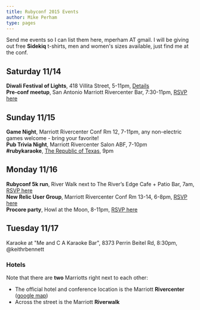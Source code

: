 ```yaml
---
title: Rubyconf 2015 Events
author: Mike Perham
type: pages
---
```


Send me events so I can list them here, mperham AT gmail.  I will be
giving out free **Sidekiq** t-shirts, men and
women's sizes available, just find me at the conf.

## Saturday 11/14

**Diwali Festival of Lights**, 418 Villita Street, 5-11pm, <a
href="http://www.diwalisa.com/">Details</a><br/>
**Pre-conf meetup**, San Antonio Marriott Rivercenter Bar, 7:30-11pm, <a href="https://www.eventbrite.com/e/rubyconf-2015-pre-conference-get-together-tickets-19375343173">RSVP here</a>

## Sunday 11/15

**Game Night**, Marriott Rivercenter Conf Rm 12, 7-11pm, any non-electric games welcome - bring your favorite!<br/>
**Pub Trivia Night**, Marriott Rivercenter Salon ABF, 7-10pm<br/>
**#rubykaraoke**, <a href="http://therepublicoftexasrestaurant.com/">The Republic of Texas</a>, 9pm<br/>

## Monday 11/16

**Rubyconf 5k run**, River Walk next to The River’s Edge Cafe + Patio Bar, 7am, <a href="https://rubyconf5k2015.eventbrite.com/">RSVP here</a><br/>
**New Relic User Group**, Marriott Rivercenter Conf Rm 13-14, 6-8pm, <a href="http://www.eventbrite.com/e/november-san-antonio-new-relic-user-group-registration-19393062171?aff=erelexporg">RSVP here</a><br/>
**Procore party**, Howl at the Moon, 8-11pm, <a href="http://procore.com/rubyconf">RSVP here</a>

## Tuesday 11/17

Karaoke at "Me and C A Karaoke Bar", 8373 Perrin Beitel Rd, 8:30pm, @keithrbennett

### Hotels

Note that there are **two** Marriotts right next to each other:

* The official hotel and conference location is the Marriott **Rivercenter** ([google map][0])
* Across the street is the Marriott **Riverwalk**

[0]: https://www.google.com/maps/place/San+Antonio+Marriott+Rivercenter/@29.4228277,-98.4846095,18z/data=!4m2!3m1!1s0x0000000000000000:0xd50ddcaac8dc6db7
